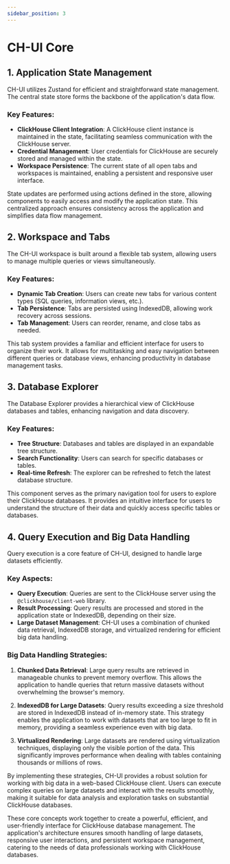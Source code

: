 ```yaml
---
sidebar_position: 3
---
```


# CH-UI Core

## 1. Application State Management

CH-UI utilizes Zustand for efficient and straightforward state management. The central state store forms the backbone of the application's data flow.

### Key Features:

- **ClickHouse Client Integration**: A ClickHouse client instance is maintained in the state, facilitating seamless communication with the ClickHouse server.
- **Credential Management**: User credentials for ClickHouse are securely stored and managed within the state.
- **Workspace Persistence**: The current state of all open tabs and workspaces is maintained, enabling a persistent and responsive user interface.

State updates are performed using actions defined in the store, allowing components to easily access and modify the application state. This centralized approach ensures consistency across the application and simplifies data flow management.

## 2. Workspace and Tabs

The CH-UI workspace is built around a flexible tab system, allowing users to manage multiple queries or views simultaneously.

### Key Features:

- **Dynamic Tab Creation**: Users can create new tabs for various content types (SQL queries, information views, etc.).
- **Tab Persistence**: Tabs are persisted using IndexedDB, allowing work recovery across sessions.
- **Tab Management**: Users can reorder, rename, and close tabs as needed.

This tab system provides a familiar and efficient interface for users to organize their work. It allows for multitasking and easy navigation between different queries or database views, enhancing productivity in database management tasks.

## 3. Database Explorer

The Database Explorer provides a hierarchical view of ClickHouse databases and tables, enhancing navigation and data discovery.

### Key Features:

- **Tree Structure**: Databases and tables are displayed in an expandable tree structure.
- **Search Functionality**: Users can search for specific databases or tables.
- **Real-time Refresh**: The explorer can be refreshed to fetch the latest database structure.

This component serves as the primary navigation tool for users to explore their ClickHouse databases. It provides an intuitive interface for users to understand the structure of their data and quickly access specific tables or databases.

## 4. Query Execution and Big Data Handling

Query execution is a core feature of CH-UI, designed to handle large datasets efficiently.

### Key Aspects:

- **Query Execution**: Queries are sent to the ClickHouse server using the `@clickhouse/client-web` library.
- **Result Processing**: Query results are processed and stored in the application state or IndexedDB, depending on their size.
- **Large Dataset Management**: CH-UI uses a combination of chunked data retrieval, IndexedDB storage, and virtualized rendering for efficient big data handling.

### Big Data Handling Strategies:

1. **Chunked Data Retrieval**:
   Large query results are retrieved in manageable chunks to prevent memory overflow. This allows the application to handle queries that return massive datasets without overwhelming the browser's memory.

2. **IndexedDB for Large Datasets**:
   Query results exceeding a size threshold are stored in IndexedDB instead of in-memory state. This strategy enables the application to work with datasets that are too large to fit in memory, providing a seamless experience even with big data.

3. **Virtualized Rendering**:
   Large datasets are rendered using virtualization techniques, displaying only the visible portion of the data. This significantly improves performance when dealing with tables containing thousands or millions of rows.

By implementing these strategies, CH-UI provides a robust solution for working with big data in a web-based ClickHouse client. Users can execute complex queries on large datasets and interact with the results smoothly, making it suitable for data analysis and exploration tasks on substantial ClickHouse databases.

These core concepts work together to create a powerful, efficient, and user-friendly interface for ClickHouse database management. The application's architecture ensures smooth handling of large datasets, responsive user interactions, and persistent workspace management, catering to the needs of data professionals working with ClickHouse databases.
